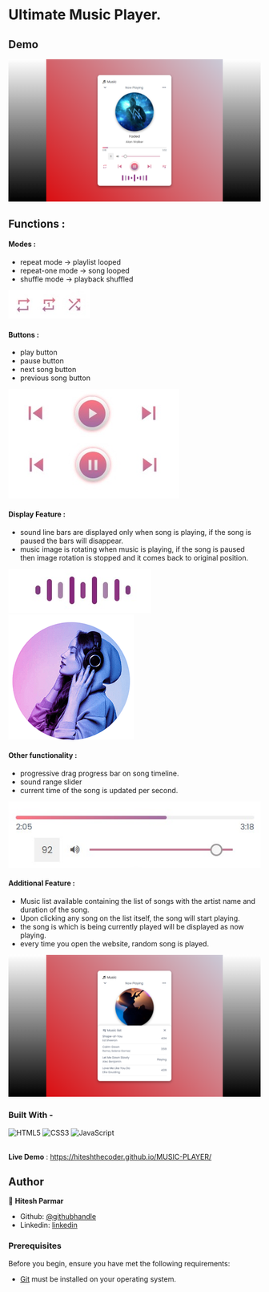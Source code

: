 # Ultimate Music Player.

## Demo
<p>
    <img src="./readme_img/demo.png" alt="music-list"/>
</p>

## Functions :
#### Modes :
- repeat mode -> playlist looped
- repeat-one mode -> song looped
- shuffle mode -> playback shuffled

<p>
    <img src="./readme_img/mode.jpg" alt="mode_img">
</p>

#### Buttons :
- play button
- pause button
- next song button
- previous song button
<p>
    <img src="./readme_img/prev_playpause_next.jpg" alt="prev_playpause_next">
</p>

#### Display Feature :
- sound line bars are displayed only when song is playing, if the song is paused the bars will disappear.
- music image is rotating when music is playing, if the song is paused then image rotation is stopped and it comes back to original position.
<div>
    <img src="./readme_img/sound bars.jpg" alt="prev_play_next" title="sound bars">
    <img src="./readme_img/image-rotation360.gif" alt="rotation360">
</div>

#### Other functionality :
- progressive drag progress bar on song timeline.
- sound range slider
- current time of the song is updated per second.
<p>
    <img src="./readme_img/drag_range_slider.jpg">
    </img>

</p>

#### Additional Feature :
- Music list available containing the list of songs with the artist name and duration of the song.
- Upon clicking any song on the list itself, the song will start playing.
- the song is which is being currently played will be displayed as now playing.
- every time you open the website, random song is played.
<p>
<img src="./readme_img/music-list.png">
</p>

### Built With - 
<div>
    <img alt="HTML5" src="https://img.shields.io/badge/-HTML5-E44D26?style=flat&logo=html5&logoColor=white"/>
    <img alt="CSS3" src="https://img.shields.io/badge/-CSS3-2965f1?style=flat&logo=css3&logoColor=white"/>
    <img alt="JavaScript" src="https://img.shields.io/badge/-JavaScript-F0DB4F?style=flat&logo=javascript&logoColor=white"/>
</div>
<br>

**Live Demo** : https://hiteshthecoder.github.io/MUSIC-PLAYER/

## Author

👤 **Hitesh Parmar**

- Github: [@githubhandle](https://github.com/HiteshTheCoder)
- Linkedin: [linkedin](https://www.linkedin.com/in/parmar-hitesh-7b081a227)

### Prerequisites

Before you begin, ensure you have met the following requirements:

* [Git](https://git-scm.com/downloads "Download Git") must be installed on your operating system.
